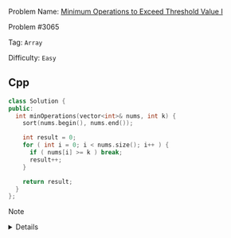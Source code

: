 Problem Name: [Minimum Operations to Exceed Threshold Value I](https://leetcode.com/problems/minimum-operations-to-exceed-threshold-value-i/description/)

Problem #3065

Tag: `Array`

Difficulty: `Easy`

## Cpp

```cpp
class Solution {
public:
  int minOperations(vector<int>& nums, int k) {
    sort(nums.begin(), nums.end());

    int result = 0;
    for ( int i = 0; i < nums.size(); i++ ) {
      if ( nums[i] >= k ) break;
      result++;
    }

    return result;
  }
};
```

> [!NOTE]
>
> <details>
>   <li>Sort the array & find out the total element less than <code>k</code></li>
> </details>